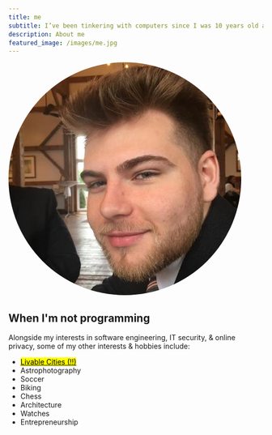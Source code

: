 ```yaml
---
title: me
subtitle: I’ve been tinkering with computers since I was 10 years old and I built my first computer at 11 (thank you Dad) and the rest is history. I am always learning and adding something new to my toolbox. My primary areas of interest include <mark>programming</mark>, <mark>networking</mark>, and <mark>distributed systems</mark>. 
description: About me
featured_image: /images/me.jpg
---
```


<img src="images/me.jpg" style="border-radius: 50%;" ondragstart="return false"
onselectstart="false">

## When I'm not programming 

Alongside my interests in software engineering, IT security, & online privacy, some of my other interests & hobbies include:

- [<mark>Livable Cities (!!)</mark>](https://www.youtube.com/c/notjustbikes)
- Astrophotography
- Soccer
- Biking
- Chess
- Architecture
- Watches
- Entrepreneurship

